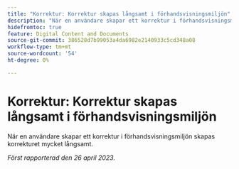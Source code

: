 ```yaml
---
title: "Korrektur: Korrektur skapas långsamt i förhandsvisningsmiljön"
description: "När en användare skapar ett korrektur i förhandsvisningsmiljön skapas korrekturet mycket långsamt."
hidefromtoc: true
feature: Digital Content and Documents
source-git-commit: 386528d7b99053a4da6982e2140933c5cd348a08
workflow-type: tm+mt
source-wordcount: '54'
ht-degree: 0%

---
```



# Korrektur: Korrektur skapas långsamt i förhandsvisningsmiljön

<!--This article is by request. Article is on WF and WFP TOCs-->

När en användare skapar ett korrektur i förhandsvisningsmiljön skapas korrekturet mycket långsamt.

_Först rapporterad den 26 april 2023._

